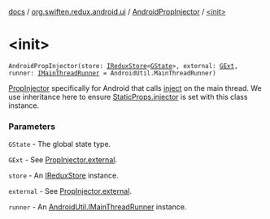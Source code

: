 [docs](../../index.md) / [org.swiften.redux.android.ui](../index.md) / [AndroidPropInjector](index.md) / [&lt;init&gt;](./-init-.md)

# &lt;init&gt;

`AndroidPropInjector(store: `[`IReduxStore`](../../org.swiften.redux.core/-i-redux-store.md)`<`[`GState`](index.md#GState)`>, external: `[`GExt`](index.md#GExt)`, runner: `[`IMainThreadRunner`](../../org.swiften.redux.android.util/-android-util/-i-main-thread-runner/index.md)` = AndroidUtil.MainThreadRunner)`

[PropInjector](../../org.swiften.redux.ui/-prop-injector/index.md) specifically for Android that calls [inject](inject.md) on the main thread. We use
inheritance here to ensure [StaticProps.injector](../../org.swiften.redux.ui/-static-props/injector.md) is set with this class instance.

### Parameters

`GState` - The global state type.

`GExt` - See [PropInjector.external](../../org.swiften.redux.ui/-prop-injector/external.md).

`store` - An [IReduxStore](../../org.swiften.redux.core/-i-redux-store.md) instance.

`external` - See [PropInjector.external](../../org.swiften.redux.ui/-prop-injector/external.md).

`runner` - An [AndroidUtil.IMainThreadRunner](../../org.swiften.redux.android.util/-android-util/-i-main-thread-runner/index.md) instance.